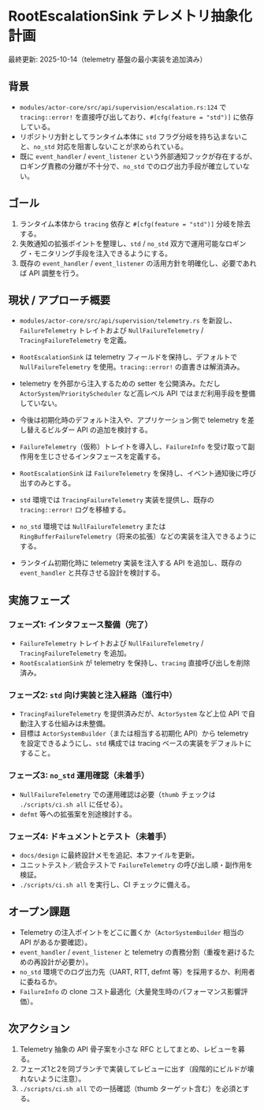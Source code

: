 # RootEscalationSink テレメトリ抽象化計画

最終更新: 2025-10-14（telemetry 基盤の最小実装を追加済み）

## 背景
- `modules/actor-core/src/api/supervision/escalation.rs:124` で `tracing::error!` を直接呼び出しており、`#[cfg(feature = "std")]` に依存している。
- リポジトリ方針としてランタイム本体に `std` フラグ分岐を持ち込まないこと、`no_std` 対応を阻害しないことが求められている。
- 既に `event_handler` / `event_listener` という外部通知フックが存在するが、ロギング責務の分離が不十分で、`no_std` でのログ出力手段が確立していない。

## ゴール
1. ランタイム本体から `tracing` 依存と `#[cfg(feature = "std")]` 分岐を除去する。
2. 失敗通知の拡張ポイントを整理し、`std` / `no_std` 双方で運用可能なロギング・モニタリング手段を注入できるようにする。
3. 既存の `event_handler` / `event_listener` の活用方針を明確化し、必要であれば API 調整を行う。

## 現状 / アプローチ概要
- `modules/actor-core/src/api/supervision/telemetry.rs` を新設し、`FailureTelemetry` トレイトおよび `NullFailureTelemetry` / `TracingFailureTelemetry` を定義。
- `RootEscalationSink` は telemetry フィールドを保持し、デフォルトで `NullFailureTelemetry` を使用。`tracing::error!` の直書きは解消済み。
- telemetry を外部から注入するための setter を公開済み。ただし `ActorSystem`/`PriorityScheduler` など高レベル API ではまだ利用手段を整備していない。
- 今後は初期化時のデフォルト注入や、アプリケーション側で telemetry を差し替えるビルダー API の追加を検討する。

- `FailureTelemetry`（仮称）トレイトを導入し、`FailureInfo` を受け取って副作用を生じさせるインタフェースを定義する。
- `RootEscalationSink` は `FailureTelemetry` を保持し、イベント通知後に呼び出すのみとする。
- `std` 環境では `TracingFailureTelemetry` 実装を提供し、既存の `tracing::error!` ログを移植する。
- `no_std` 環境では `NullFailureTelemetry` または `RingBufferFailureTelemetry`（将来の拡張）などの実装を注入できるようにする。
- ランタイム初期化時に telemetry 実装を注入する API を追加し、既存の `event_handler` と共存させる設計を検討する。

## 実施フェーズ
### フェーズ1: インタフェース整備（完了）
- `FailureTelemetry` トレイトおよび `NullFailureTelemetry` / `TracingFailureTelemetry` を追加。
- `RootEscalationSink` が telemetry を保持し、`tracing` 直接呼び出しを削除済み。

### フェーズ2: `std` 向け実装と注入経路（進行中）
- `TracingFailureTelemetry` を提供済みだが、`ActorSystem` など上位 API で自動注入する仕組みは未整備。
- 目標は `ActorSystemBuilder`（または相当する初期化 API）から telemetry を設定できるようにし、`std` 構成では tracing ベースの実装をデフォルトにすること。

### フェーズ3: `no_std` 運用確認（未着手）
- `NullFailureTelemetry` での運用確認は必要（`thumb` チェックは `./scripts/ci.sh all` に任せる）。
- `defmt` 等への拡張案を別途検討する。

### フェーズ4: ドキュメントとテスト（未着手）
- `docs/design` に最終設計メモを追記、本ファイルを更新。
- ユニットテスト／統合テストで `FailureTelemetry` の呼び出し順・副作用を検証。
- `./scripts/ci.sh all` を実行し、CI チェックに備える。

## オープン課題
- Telemetry の注入ポイントをどこに置くか（`ActorSystemBuilder` 相当の API があるか要確認）。
- `event_handler` / `event_listener` と telemetry の責務分割（重複を避けるための再設計が必要か）。
- `no_std` 環境でのログ出力先（UART, RTT, defmt 等）を採用するか、利用者に委ねるか。
- `FailureInfo` の clone コスト最適化（大量発生時のパフォーマンス影響評価）。

## 次アクション
1. Telemetry 抽象の API 骨子案を小さな RFC としてまとめ、レビューを募る。
2. フェーズ1と2を同ブランチで実装してレビューに出す（段階的にビルドが壊れないように注意）。
3. `./scripts/ci.sh all` での一括確認（thumb ターゲット含む）を必須とする。

